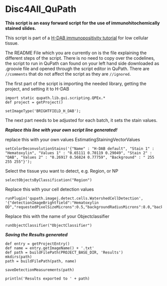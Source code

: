 # Disc4All_QuPath

**This script is an easy forward script for the use of immunohitochemically stained slides.**

This script is part of a [H-DAB immunopositivity tutorial](https://disc4all-qupath.gitbook.io/qupath-project/) for low cellular tissue.  

The README File which you are currently on is the file explaining the different steps of the script. There is no need to copy over the codelines, the script to run in QuPath can found on your left hand side downloaded as .groovie file and opened through the script editor in QuPath. There are `//comments` that do not affect the script as they are `//ignored`.  


The first part of the script is importing the needed library, getting the project, and setting it to H-DAB
  
```
import static qupath.lib.gui.scripting.QPEx.* 
def project = getProject()

setImageType('BRIGHTFIELD_H_DAB');

```

The next part needs to be adjusted for each batch, it sets the stain values. 

***Replace this line with your own script line generated!***

replace this with your own values EstimatingStainingVectorValues

```
setColorDeconvolutionStains('{"Name" : "H-DAB default", "Stain 1" : "Hematoxylin", "Values 1" : "0.65111 0.70119 0.29049", "Stain 2" : "DAB", "Values 2" : "0.26917 0.56824 0.77759", "Background" : " 255 255 255"}');
```
Select the tissue you want to detect, e.g. Region, or NP
```
selectObjectsByClassification("Region")  
```
Replace this with your cell detection values
```
runPlugin('qupath.imagej.detect.cells.WatershedCellDetection', '{"detectionImageBrightfield":"Hematoxylin OD","requestedPixelSizeMicrons":0.5,"backgroundRadiusMicrons":8.0,"backgroundByReconstruction":true,"medianRadiusMicrons":0.0,"sigmaMicrons":1.5,"minAreaMicrons":10.0,"maxAreaMicrons":400.0,"threshold":0.1,"maxBackground":2.0,"watershedPostProcess":true,"excludeDAB":false,"cellExpansionMicrons":5.0,"includeNuclei":true,"smoothBoundaries":true,"makeMeasurements":true}')
```
Replace this with the name of your Objectclassifier
```
runObjectClassifier("ObjectClassifier")
```
***Saving the Results generated***

```
def entry = getProjectEntry()
def name = entry.getImageName() + '.txt'
def path = buildFilePath(PROJECT_BASE_DIR, 'Results')
mkdirs(path)
path = buildFilePath(path, name)                             

saveDetectionMeasurements(path)			

println('Results exported to ' + path)
```

